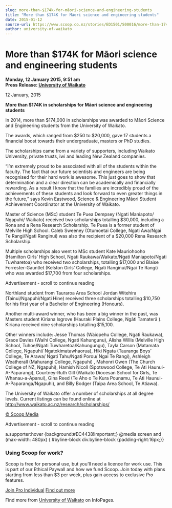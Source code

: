 ```yaml
---
slug: more-than-$174k-for-māori-science-and-engineering-students
title: "More than $174K for Māori science and engineering students"
date: 2015-01-12
source-url: https://www.scoop.co.nz/stories/ED1501/S00016/more-than-174k-for-maori-science-and-engineering-students.htm
author: university-of-waikato
---
```

More than $174K for Māori science and engineering students
==========================================================

**Monday, 12 January 2015, 9:51 am**  
**Press Release: [University of Waikato](https://info.scoop.co.nz/University_of_Waikato)**

12 January, 2015

  
**More than $174K in scholarships for Māori science and engineering students**

In 2014, more than $174,000 in scholarships was awarded to Māori Science and Engineering students from the University of Waikato.

The awards, which ranged from $250 to $20,000, gave 17 students a financial boost towards their undergraduate, masters or PhD studies.

The scholarships came from a variety of supporters, including Waikato University, private trusts, iwi and leading New Zealand companies.

“I’m extremely proud to be associated with all of the students within the faculty. The fact that our future scientists and engineers are being recognised for their hard work is awesome. This just goes to show that determination and a clear direction can be academically and financially rewarding. As a result I know that the families are incredibly proud of the achievements of these students and look forward to even greater things in the future,” says Kevin Eastwood, Science & Engineering Māori Student Achievement Coordinator at the University of Waikato.

Master of Science (MSc) student Te Puea Dempsey (Ngati Maniapoto/ Ngapuhi/ Waikato) received two scholarships totalling $30,000, including a Rona and a Rena Research Scholarship. Te Puea is a former student of Melville High School. Caleb Sweeney (Otumoetai College, Ngati Awa/Ngai Te Rangi/Ngati Ranginui) was also the recipient of a $20,000 Rena Research Scholarship.

Multiple scholarships also went to MSc student Kate Mauriohooho (Hamilton Girls’ High School, Ngati Raukawa/Waikato/Ngati Maniapoto/Ngati Tuwharetoa) who received two scholarships, totalling $17,000 and Blaise Forrester-Gauntlet (Kelston Girls’ College, Ngati Ranginui/Ngai Te Rangi) who was awarded $17,700 from four scholarships.

Advertisement - scroll to continue reading





Northland student from Tauraroa Area School Jordan Witehira (Tainui/Ngapuhi/Ngati Hine) received three scholarships totalling $10,750 for his first year of a Bachelor of Engineering (Honours).

Another multi-award winner, who has been a big winner in the past, was Masters student Kiriana Isgrove (Hauraki Plains College, Ngāti Tamaterā ). Kiriana received nine scholarships totalling $15,100.

Other winners include: Jesse Thomas (Waiopehu College, Ngati Raukawa), Grace Davies (Waihi College, Ngati Kahungunu), Alisha Willis (Melville High School, Tuhoe/Ngati Tuwharetoa/Kahungungu), Tayla Carson (Matamata College, Ngapuhi/ Ngatokimatawhaorua), Hiki Ngata (Tauranga Boys’ College, Te Arawa/ Ngati Tahu/Ngati Porou/ Ngai Te Rangi), Ashleigh Weatherall (Mahurangi College, Ngapuhi) , Mahonri Owen (The Church College of NZ, Ngapuhi), Hamish Nicoll (Spotswood College, Te Ati Haunui-A-Paparangi), Courtney-Ruth Gill (Waikato Diocesan School for Girls, Te Whanau-a-Apanui), Gina Reed (Te Aho o Te Kura Pounamu, Te Ati Haunui-A-Paparanga/Ngapuhi), and Billy Bodger (Taipa Area School, Te Atiawa).

The University of Waikato offer a number of scholarships at all degree levels. Current listings can be found online at http://www.waikato.ac.nz/research/scholarships/

[© Scoop Media](http://www.scoop.co.nz/about/terms.html)  

Advertisement - scroll to continue reading



a.supporter:hover {background:#EC4438!important;} @media screen and (max-width: 480px) { #byline-block div.byline-block {padding-right:16px;}}

### Using Scoop for work?

Scoop is free for personal use, but you’ll need a licence for work use. This is part of our Ethical Paywall and how we fund Scoop. Join today with plans starting from less than $3 per week, plus gain access to exclusive _Pro_ features.  
  
[Join Pro Individual](https://pro.scoop.co.nz/Individual/?from=ProIn24) [Find out more](https://pro.scoop.co.nz/using-scoop-for-work/?from=ProIn24)

Find more from [University of Waikato](https://info.scoop.co.nz/University_of_Waikato) on InfoPages.